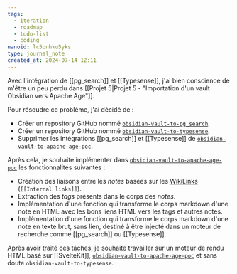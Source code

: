 ```yaml
---
tags:
  - iteration
  - roadmap
  - todo-list
  - coding
nanoid: lc5onhku5yks
type: journal_note
created_at: 2024-07-14 12:11
---
```

Avec l'intégration de [[pg_search]] et [[Typesense]], j'ai bien conscience de m'être un peu perdu dans [[Projet 5|Projet 5 - "Importation d'un vault Obsidian vers Apache Age"]].

Pour résoudre ce problème, j'ai décidé de :

- Créer un repository GitHub nommé [`obsidian-vault-to-pg_search`](https://github.com/stephane-klein/obsidian-vault-to-pg_search).
- Créer un repository GitHub nommé [`obsidian-vault-to-typesense`](https://github.com/stephane-klein/obsidian-vault-to-typesense).
- Supprimer les intégrations [[pg_search]] et [[Typesense]] de [`obsidian-vault-to-apache-age-poc`](https://github.com/stephane-klein/obsidian-vault-to-apache-age-poc).

Après cela, je souhaite implémenter dans [`obsidian-vault-to-apache-age-poc`](https://github.com/stephane-klein/obsidian-vault-to-apache-age-poc) les fonctionnalités suivantes :

- Création des liaisons entre les *notes* basées sur les [WikiLinks](https://help.obsidian.md/Linking+notes+and+files/Internal+links#Supported+formats+for+internal+links) (`[[Internal links]]`).
- Extraction des *tags* présents dans le corps des *notes*.
- Implémentation d'une fonction qui transforme le corps markdown d'une note en HTML avec les bons liens HTML vers les tags et autres notes.
- Implémentation d'une fonction qui transforme le corps markdown d'une note en texte brut, sans lien, destiné à être injecté dans un moteur de recherche comme [[pg_search]] ou [[Typesense]].

Après avoir traité ces tâches, je souhaite travailler sur un moteur de rendu HTML basé sur [[SvelteKit]], [`obsidian-vault-to-apache-age-poc`](https://github.com/stephane-klein/obsidian-vault-to-apache-age-poc) et sans doute `obsidian-vault-to-typesense`.
